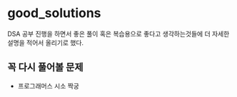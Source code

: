 # good_solutions
DSA 공부 진행을 하면서 좋은 풀이 혹은 복습용으로 좋다고 생각하는것들에 더 자세한 설명을 적어서 올리기로 했다.


## 꼭 다시 풀어볼 문제
- 프로그래머스 시소 짝궁